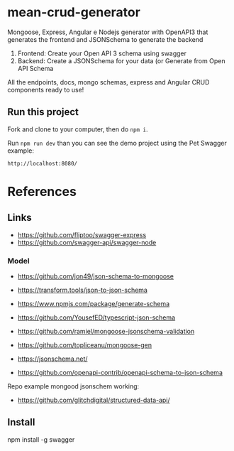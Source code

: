 # mean-crud-generator
Mongoose, Express, Angular e Nodejs generator with OpenAPI3 that generates the frontend and JSONSchema to generate the backend

1. Frontend: Create your Open API 3 schema using swagger
2. Backend: Create a JSONSchema for your data (or Generate from Open API Schema

All the endpoints, docs, mongo schemas, express and Angular CRUD components ready to use!

## Run this project

Fork and clone to your computer, then do `npm i`.

Run `npm run dev` than you can see the demo project using the Pet Swagger example:

`http://localhost:8080/`

# References

## Links

* https://github.com/fliptoo/swagger-express
* https://github.com/swagger-api/swagger-node

### Model

* https://github.com/jon49/json-schema-to-mongoose
* https://transform.tools/json-to-json-schema
* https://www.npmjs.com/package/generate-schema
* https://github.com/YousefED/typescript-json-schema
* https://github.com/ramiel/mongoose-jsonschema-validation
* https://github.com/topliceanu/mongoose-gen
* https://jsonschema.net/

* https://github.com/openapi-contrib/openapi-schema-to-json-schema


Repo example mongood jsonschem working:
* https://github.com/glitchdigital/structured-data-api/

## Install

npm install -g swagger